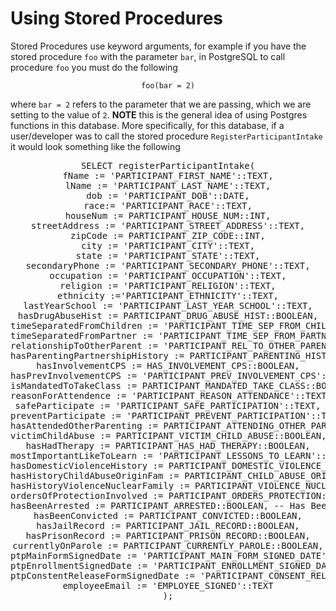 Using Stored Procedures
=====================================

Stored Procedures use keyword arguments, for example if you have the stored procedure `foo` with the parameter `bar`, in PostgreSQL to call procedure `foo` you must do the following

<p style="text-align:center;"><code>foo(bar = 2)</code></p>

where `bar = 2` refers to the parameter that we are passing, which we are setting to the value of `2`. **NOTE** this is the general idea of using Postgres functions in this database. More specifically, for this database, if a user/developer was to call the stored procedure `RegisterParticipantIntake` it would look something like the following

<pre style="text-align:center;">
SELECT registerParticipantIntake(
fName := 'PARTICIPANT_FIRST_NAME'::TEXT,
lName := 'PARTICIPANT_LAST_NAME'::TEXT,
dob := 'PARTICIPANT_DOB'::DATE,
race:= 'PARTICIPANT_RACE'::TEXT,
houseNum := PARTICIPANT_HOUSE_NUM::INT,
streetAddress := 'PARTICIPANT_STREET_ADDRESS'::TEXT,
zipCode := PARTICIPANT_ZIP_CODE::INT,
city := 'PARTICIPANT_CITY'::TEXT,
state := 'PARTICIPANT_STATE'::TEXT,
secondaryPhone := 'PARTICIPANT_SECONDARY_PHONE'::TEXT,
occupation := 'PARTICIPANT_OCCUPATION'::TEXT,
religion := 'PARTICIPANT_RELIGION'::TEXT,
ethnicity :='PARTICIPANT_ETHNICITY'::TEXT,
lastYearSchool := 'PARTICIPANT_LAST_YEAR_SCHOOL'::TEXT,
hasDrugAbuseHist := PARTICIPANT_DRUG_ABUSE_HIST::BOOLEAN,
timeSeparatedFromChildren := 'PARTICIPANT_TIME_SEP_FROM_CHILDREN'::TEXT,
timeSeparatedFromPartner := 'PARTICIPANT_TIME_SEP_FROM_PARTNER'::TEXT,
relationshipToOtherParent := 'PARTICIPANT_REL_TO_OTHER_PARENT'::TEXT,
hasParentingPartnershipHistory := PARTICIPANT_PARENTING_HISTORY::BOOLEAN,
hasInvolvementCPS := HAS_INVOLVEMENT_CPS::BOOLEAN,
hasPrevInvolvementCPS := 'PARTICIPANT_PREV_INVOLVEMENT_CPS'::TEXT,
isMandatedToTakeClass := PARTICIPANT_MANDATED_TAKE_CLASS::BOOLEAN,
reasonForAttendence := 'PARTICIPANT_REASON_ATTENDANCE'::TEXT,
safeParticipate := 'PARTICIPANT_SAFE_PARTICIPATION'::TEXT,
preventParticipate := 'PARTICIPANT_PREVENT_PARTICIPATION'::TEXT,
hasAttendedOtherParenting := PARTICIPANT_ATTENDING_OTHER_PARENTING::BOOLEAN,
victimChildAbuse := PARTICIPANT_VICTIM_CHILD_ABUSE::BOOLEAN,
hasHadTherapy := PARTICIPANT_HAS_HAD_THERAPY::BOOLEAN,
mostImportantLikeToLearn := 'PARTICIPANT_LESSONS_TO_LEARN'::TEXT,
hasDomesticViolenceHistory := PARTICIPANT_DOMESTIC_VIOLENCE_HIST::BOOLEAN,
hasHistoryChildAbuseOriginFam := PARTICIPANT_CHILD_ABUSE_ORIGIN::BOOLEAN,
hasHistoryViolenceNuclearFamily := PARTICIPANT_VIOLENCE_NUCLEAR::BOOLEAN, -- Has History of Abuse in Nuclear Family
ordersOfProtectionInvolved := PARTICIPANT_ORDERS_PROTECTION::BOOLEAN,
hasBeenArrested := PARTICIPANT_ARRESTED::BOOLEAN, -- Has Been Arrested
hasBeenConvicted := PARTICIPANT_CONVICTED::BOOLEAN,
hasJailRecord := PARTICIPANT_JAIL_RECORD::BOOLEAN,
hasPrisonRecord := PARTICIPANT_PRISON_RECORD::BOOLEAN,
currentlyOnParole := PARTICIPANT_CURRENTLY_PAROLE::BOOLEAN,
ptpMainFormSignedDate := 'PARTICIPANT_MAIN_FORM_SIGNED_DATE'::DATE,
ptpEnrollmentSignedDate := 'PARTICIPANT_ENROLLMENT_SIGNED_DATE'::DATE,
ptpConstentReleaseFormSignedDate := 'PARTICIPANT_CONSENT_RELEASED_SIGNED_DATE'::DATE,
employeeEmail := 'EMPLOYEE_SIGNED'::TEXT
);
</pre>
